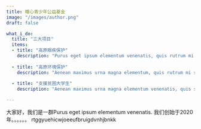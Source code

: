 ```yaml
---
title: 瞳心青少年公益基金
image: "/images/author.png"
draft: false

what_i_do:
  title: "三大项目"
  items:
  - title: "高原眼疾保护"
    description: "Purus eget ipsum elementum venenatis, quis rutrum mi semper nonpurus eget ipsum elementum venenatis."
  
  - title: "高原环境保护"
    description: "Aenean maximus urna magna elementum, quis rutrum mi semper non purus eget ipsum venenatis."
  
  - title: "支援贫困大学生"
    description: "Aenean maximus urna magna elementum venenatis, quis semper non purus eget ipsum venenatis."

---
```


大家好，我们是一群Purus eget ipsum elementum venenatis.
我们创始于2020年。。。。。。
rtggyuehicwjoeeufbruigdvnhjbnkk
